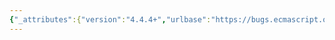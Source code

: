 ```yaml
---
{"_attributes":{"version":"4.4.4+","urlbase":"https://bugs.ecmascript.org/","maintainer":"dherman@mozilla.com"},"bug":{"bug_id":3887,"creation_ts":"2015-02-13 14:48:00 -0800","short_desc":"18.2.1.2: \"he\" and extraneous dot","delta_ts":"2015-02-19 19:10:59 -0800","product":"Draft for 6th Edition","component":"editorial issue","version":"Rev 33: February 12, 2015 Draft","rep_platform":"All","op_sys":"All","bug_status":"RESOLVED","resolution":"FIXED","priority":"Normal","bug_severity":"minor","everconfirmed":true,"reporter":{"uid":"jmdyck","name":"Michael Dyck"},"assigned_to":{"uid":"allen","name":"Allen Wirfs-Brock"},"long_desc":[{"commentid":12593,"comment_count":0,"who":{"uid":"jmdyck","name":"Michael Dyck"},"bug_when":"2015-02-13 14:48:28 -0800","thetext":"In 18.2.1.2 \"Runtime Semantics: EvalDeclarationInstantiation(...)\",\nstep 6.c says:\n    Assert: he following loop will terminate.\n\ns|he|The|\n\n---\n\nAlso, step 6.d says:\n    Repeat while thisLex is not the same as varEnv,.\n\nDelete final dot."},{"commentid":12600,"comment_count":1,"who":{"uid":"allen","name":"Allen Wirfs-Brock"},"bug_when":"2015-02-13 15:07:14 -0800","thetext":"fixed in rev34 editor's draft"},{"commentid":13081,"comment_count":2,"who":{"uid":"allen","name":"Allen Wirfs-Brock"},"bug_when":"2015-02-19 19:10:59 -0800","thetext":"fixed in rev34"}]}}
---
```

